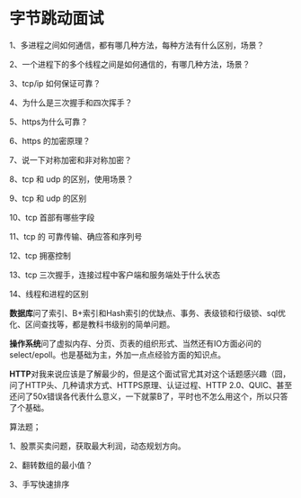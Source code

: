 # 字节跳动面试

1、多进程之间如何通信，都有哪几种方法，每种方法有什么区别，场景？



2、一个进程下的多个线程之间是如何通信的，有哪几种方法，场景？



3、tcp/ip 如何保证可靠？



4、为什么是三次握手和四次挥手？



5、https为什么可靠？



6、https 的加密原理？



7、说一下对称加密和非对称加密？



8、tcp 和 udp 的区别，使用场景？



9、tcp 和 udp 的区别

10、tcp 首部有哪些字段



11、tcp 的 可靠传输、确应答和序列号



12、tcp 拥塞控制



13、tcp 三次握手，连接过程中客户端和服务端处于什么状态



14、线程和进程的区别



**数据库**问了索引、B+索引和Hash索引的优缺点、事务、表级锁和行级锁、sql优化、区间查找等，都是教科书级别的简单问题。

**操作系统**问了虚拟内存、分页、页表的组织形式、当然还有IO方面必问的select/epoll。也是基础为主，外加一点点经验方面的知识点。

**HTTP**对我来说应该是了解最少的，但是这个面试官尤其对这个话题感兴趣（囧，问了HTTP头、几种请求方式、HTTPS原理、认证过程、HTTP 2.0、QUIC、甚至还问了50x错误各代表什么意义，一下就蒙B了，平时也不怎么用这个，所以只答了个基础。





算法题；

1、股票买卖问题，获取最大利润，动态规划方向。

2、翻转数组的最小值？

3、手写快速排序

























